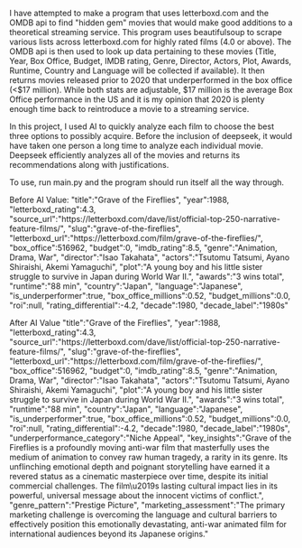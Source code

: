 I have attempted to make a program that uses letterboxd.com and the OMDB api to find "hidden gem" movies that would make good additions to a theoretical streaming service. This program uses beautifulsoup to scrape various lists across letterboxd.com for highly rated films (4.0 or above). The OMDB api is then used to look up data pertaining to these movies (Title, Year, Box Office, Budget, IMDB rating, Genre, Director, Actors, Plot, Awards, Runtime, Country and Language will be collected if available). It then returns movies released prior to 2020 that underperformed in the box office (<$17 million). While both stats are adjustable, $17 million is the average Box Office performance in the US and it is my opinion that 2020 is plenty enough time back to reintroduce a movie to a streaming service.

In this project, I used AI to quickly analyze each film to choose the best three options to possibly acquire. Before the inclusion of deepseek, it would have taken one person a long time to analyze each individual movie. Deepseek efficiently analyzes all of the movies and returns its recommendations along with justifications.

To use, run main.py and the program should run itself all the way through.

Before AI Value:
    "title":"Grave of the Fireflies",
    "year":1988,
    "letterboxd_rating":4.3,
    "source_url":"https:\/\/letterboxd.com\/dave\/list\/official-top-250-narrative-feature-films\/",
    "slug":"grave-of-the-fireflies",
    "letterboxd_url":"https:\/\/letterboxd.com\/film\/grave-of-the-fireflies\/",
    "box_office":516962,
    "budget":0,
    "imdb_rating":8.5,
    "genre":"Animation, Drama, War",
    "director":"Isao Takahata",
    "actors":"Tsutomu Tatsumi, Ayano Shiraishi, Akemi Yamaguchi",
    "plot":"A young boy and his little sister struggle to survive in Japan during World War II.",
    "awards":"3 wins total",
    "runtime":"88 min",
    "country":"Japan",
    "language":"Japanese",
    "is_underperformer":true,
    "box_office_millions":0.52,
    "budget_millions":0.0,
    "roi":null,
    "rating_differential":-4.2,
    "decade":1980,
    "decade_label":"1980s"

After AI Value
    "title":"Grave of the Fireflies",
    "year":1988,
    "letterboxd_rating":4.3,
    "source_url":"https:\/\/letterboxd.com\/dave\/list\/official-top-250-narrative-feature-films\/",
    "slug":"grave-of-the-fireflies",
    "letterboxd_url":"https:\/\/letterboxd.com\/film\/grave-of-the-fireflies\/",
    "box_office":516962,
    "budget":0,
    "imdb_rating":8.5,
    "genre":"Animation, Drama, War",
    "director":"Isao Takahata",
    "actors":"Tsutomu Tatsumi, Ayano Shiraishi, Akemi Yamaguchi",
    "plot":"A young boy and his little sister struggle to survive in Japan during World War II.",
    "awards":"3 wins total",
    "runtime":"88 min",
    "country":"Japan",
    "language":"Japanese",
    "is_underperformer":true,
    "box_office_millions":0.52,
    "budget_millions":0.0,
    "roi":null,
    "rating_differential":-4.2,
    "decade":1980,
    "decade_label":"1980s",
    "underperformance_category":"Niche Appeal",
    "key_insights":"Grave of the Fireflies is a profoundly moving anti-war film that masterfully uses the medium of animation to convey raw human tragedy, a rarity in its genre. Its unflinching emotional depth and poignant storytelling have earned it a revered status as a cinematic masterpiece over time, despite its initial commercial challenges. The film\u2019s lasting cultural impact lies in its powerful, universal message about the innocent victims of conflict.",
    "genre_pattern":"Prestige Picture",
    "marketing_assessment":"The primary marketing challenge is overcoming the language and cultural barriers to effectively position this emotionally devastating, anti-war animated film for international audiences beyond its Japanese origins."
